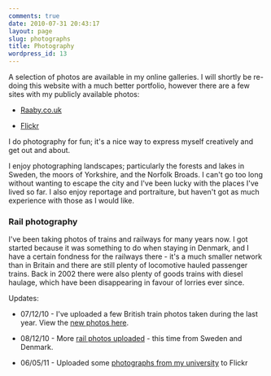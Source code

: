 ```yaml
---
comments: true
date: 2010-07-31 20:43:17
layout: page
slug: photographs
title: Photography
wordpress_id: 13
---
```


A selection of photos are available in my online galleries. I will shortly be re-doing this website with a much better portfolio, however there are a few sites with my publicly available photos:



	
  * [Raaby.co.uk](http://raaby.co.uk/photos)

	
  * [Flickr](http://www.flickr.com/photos/jensraaby)


I do photography for fun; it's a nice way to express myself creatively and get out and about.

I enjoy photographing landscapes; particularly the forests and lakes in Sweden, the moors of Yorkshire, and the Norfolk Broads. I can't go too long without wanting to escape the city and I've been lucky with the places I've lived so far. I also enjoy reportage and portraiture, but haven't got as much experience with those as I would like.


### Rail photography


I've been taking photos of trains and railways for many years now. I got started because it was something to do when staying in Denmark, and I have a certain fondness for the railways there - it's a much smaller network than in Britain and there are still plenty of locomotive hauled passenger trains. Back in 2002 there were also plenty of goods trains with diesel haulage, which have been disappearing in favour of lorries ever since.



Updates:



	
  * 07/12/10 - I've uploaded a few British train photos taken during the last year. View the [new photos here](http://raaby.co.uk/photos/latestupdates/albums/15).

	
  * 08/12/10 - More [rail photos uploaded](http://raaby.co.uk/photos/latestupdates/albums/4) - this time from Sweden and Denmark.

	
  * 06/05/11 - Uploaded some [photographs from my university](http://www.flickr.com/photos/jensraaby/sets/72157626658708838/) to Flickr



